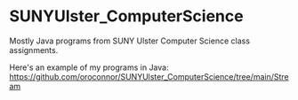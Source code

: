 # SUNYUlster_ComputerScience
Mostly Java programs from SUNY Ulster Computer Science class assignments.

Here's an example of my programs in Java: 
https://github.com/oroconnor/SUNYUlster_ComputerScience/tree/main/Stream
